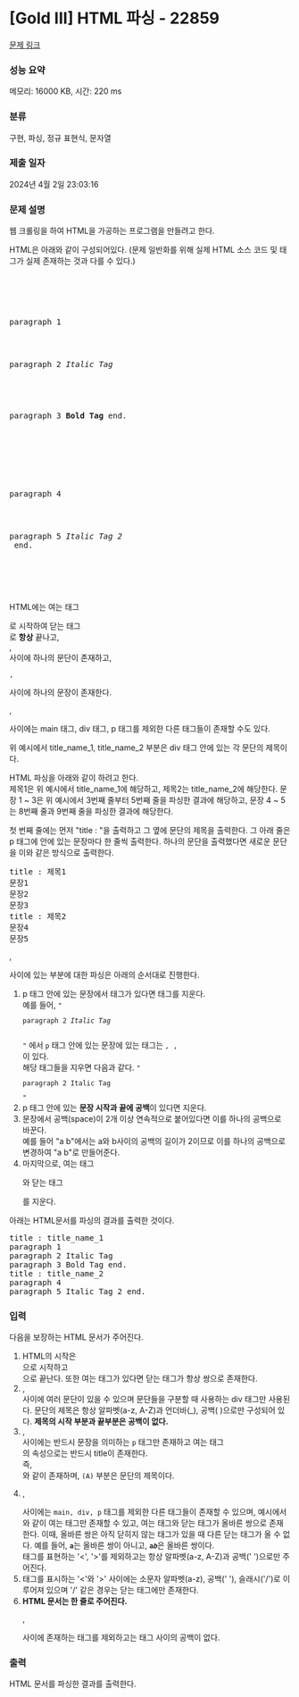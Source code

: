 # [Gold III] HTML 파싱 - 22859 

[문제 링크](https://www.acmicpc.net/problem/22859) 

### 성능 요약

메모리: 16000 KB, 시간: 220 ms

### 분류

구현, 파싱, 정규 표현식, 문자열

### 제출 일자

2024년 4월 2일 23:03:16

### 문제 설명

<p>웹 크롤링을 하여 HTML을 가공하는 프로그램을 만들려고 한다. </p>

<p>HTML은 아래와 같이 구성되어있다. (문제 일반화를 위해 실제 HTML 소스 코드 및 태그가 실제 존재하는 것과 다를 수 있다.)</p>

<pre><main>
    <div title="title_name_1">
        <p>paragraph 1</p>
        <p>paragraph 2 <i>Italic Tag</i> <br > </p>
        <p>paragraph 3 <b>Bold Tag</b> end.</p>
    </div>
    <div title="title_name_2">
        <p>paragraph 4</p>
        <p>paragraph 5 <i>Italic Tag 2</i> <br > end.</p>
    </div>
</main>
</pre>

<p>HTML에는 여는 태그 <code><main></code> 로 시작하여 닫는 태그 <code></main></code> 로 <strong>항상</strong> 끝나고, <code><div></code>, <code></div></code> 사이에 하나의 문단이 존재하고, <code><p>,</code> <code></p></code> 사이에 하나의 문장이 존재한다. <code><p></code>, <code></p></code> 사이에는 main 태그, div 태그, p 태그를 제외한 다른 태그들이 존재할 수도 있다. </p>

<p>위 예시에서 title_name_1, title_name_2 부분은 div 태그 안에 있는 각 문단의 제목이다.</p>

<p>HTML 파싱을 아래와 같이 하려고 한다.<br>
제목1은 위 예시에서 title_name_1에 해당하고, 제목2는 title_name_2에 해당한다. 문장 1 ~ 3은 위 예시에서 3번째 줄부터 5번째 줄을 파싱한 결과에 해당하고, 문장 4 ~ 5는 8번째 줄과 9번째 줄을 파싱한 결과에 해당한다.</p>

<p>첫 번째 줄에는 먼저 "title : "을 출력하고 그 옆에 문단의 제목을 출력한다. 그 아래 줄은 p 태그에 안에 있는 문장마다 한 줄씩 출력한다. 하나의 문단을 출력했다면 새로운 문단을 이와 같은 방식으로 출력한다.</p>

<pre>title : 제목1
문장1
문장2
문장3
title : 제목2
문장4
문장5
</pre>

<p><code><p></code>, <code></p></code> 사이에 있는 부분에 대한 파싱은 아래의 순서대로 진행한다.</p>

<ol>
	<li>p 태그 안에 있는 문장에서 태그가 있다면 태그를 지운다.<br>
	예를 들어, <code>"<p>paragraph 2 <i>Italic Tag</i> <br > </p>"</code> 에서 <code>p</code> 태그 안에 있는 문장에 있는 태그는 <code><i>, </i>, <br ></code>이 있다.<br>
	해당 태그들을 지우면 다음과 같다. <code>"<p>paragraph 2 Italic Tag  </p>"</code></li>
	<li>p 태그 안에 있는 <strong>문장 시작과 끝에 공백</strong>이 있다면 지운다.</li>
	<li>문장에서 공백(space)이 2개 이상 연속적으로 붙어있다면 이를 하나의 공백으로 바꾼다.<br>
	예를 들어 "a  b"에서는 a와 b사이의 공백의 길이가 2이므로 이를 하나의 공백으로 변경하여 "a b"로 만들어준다.</li>
	<li>마지막으로, 여는 태그 <code><p></code>와 닫는 태그 <code></p></code>를 지운다.</li>
</ol>

<p>아래는 HTML문서를 파싱의 결과를 출력한 것이다.</p>

<pre>title : title_name_1
paragraph 1
paragraph 2 Italic Tag
paragraph 3 Bold Tag end.
title : title_name_2
paragraph 4
paragraph 5 Italic Tag 2 end.
</pre>

<ol>
</ol>

### 입력 

 <p>다음을 보장하는 HTML 문서가 주어진다.</p>

<ol>
	<li>HTML의 시작은 <code><main></code>으로 시작하고 <code></main></code>으로 끝난다. 또한 여는 태그가 있다면 닫는 태그가 항상 쌍으로 존재한다.</li>
	<li><code><main></code>, <code></main></code> 사이에 여러 문단이 있을 수 있으며 문단들을 구분할 때 사용하는 div 태그만 사용된다. 문단의 제목은 항상 알파벳(a-z, A-Z)과 언더바(_), 공백( )으로만 구성되어 있다. <strong>제목의 시작 부분과 끝부분은 공백이 없다.</strong></li>
	<li><code><div></code>, <code></div></code> 사이에는 반드시 문장을 의미하는 <code>p</code> 태그만 존재하고 여는 태그 <code><div></code>의 속성으로는 반드시 title이 존재한다.<br>
	즉, <code><div title="(A)"></code> 와 같이 존재하며, <code>(A)</code> 부분은 문단의 제목이다.</li>
	<li><code><p></code>, <code></p></code> 사이에는 <code>main, div, p</code> 태그를 제외한 다른 태그들이 존재할 수 있으며, 예시에서 <br>와 같이 여는 태그만 존재할 수 있고, 여는 태그와 닫는 태그가 올바른 쌍으로 존재한다. 이때, 올바른 쌍은 아직 닫히지 않는 태그가 있을 때 다른 닫는 태그가 올 수 없다. 예를 들어, <code><b>a<i></b></i></code>는 올바른 쌍이 아니고, <code><b>a<i>b</i></b></code>은 올바른 쌍이다.<br>
	태그를 표현하는 '<', '>'를 제외하고는 항상 알파벳(a-z, A-Z)과 공백(' ')으로만 주어진다.</li>
	<li>태그를 표시하는 '<'와 '>' 사이에는 소문자 알파벳(a-z), 공백(' '), 슬래시('/')로 이루어져 있으며 '/' 같은 경우는 닫는 태그에만 존재한다.</li>
	<li><strong>HTML 문서는 한 줄로 주어진다.</strong> <code><p></code>, <code></p></code> 사이에 존재하는 태그를 제외하고는 태그 사이의 공백이 없다.</li>
</ol>

### 출력 

 <p>HTML 문서를 파싱한 결과를 출력한다.</p>

